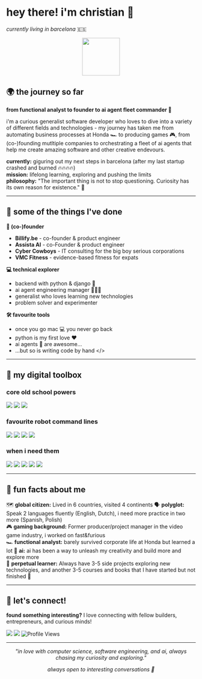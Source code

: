 # hey there! i'm christian 👋
*currently living in barcelona* 🇪🇸

<p align="center">
<img src="https://media.giphy.com/media/M9gbBd9nbDrOTu1Mqx/giphy.gif" width="100"/>
</p>

## 🌍 the journey so far

**from functional analyst to founder to ai agent fleet commander 🫡**

i'm a curious generalist software developer who loves to dive into a variety of different fields and technologies - my journey has taken me from automating business processes at Honda 🏎️ to producing games 🎮, from (co-)founding mutltiple companies to orchestrating a fleet of ai agents that help me create amazing software and other creative endevours. 

**currently:** giguring out my next steps in barcelona (after my last startup crashed and burned 🔥🔥🔥🔥)  
**mission:** lifelong learning, exploring and pushing the limits  
**philosophy:** "The important thing is not to stop questioning. Curiosity has its own reason for existence." 🧠

---

## 🚀 some of the things I've done 

**🏢 (co-)founder**
- **Billify.be** - co-founder & product engineer
- **Assista AI** - co-Founder & product engineer
- **Cyber Cowboys** - IT consulting for the big boy serious corporations
- **VMC Fitness** - evidence-based fitness for expats

**💻 technical explorer**
- backend with python & django 🐍
- ai agent engineering manager 👨🏻‍💼
- generalist who loves learning new technologies
- problem solver and experimenter

**🛠️ favourite tools**
- once you go mac 💻 you never go back 
- python is my first love ❤️
- ai agents 🤖 are awesome...
- ...but so is writing code by hand </>
---

## 🔧 my digital toolbox

### **core old school powers**
<p>
<img src="https://img.shields.io/static/v1?logo=python&label&color=4B8BBE&message=Python&logoColor=white&logoWidth=20">
<img src="https://img.shields.io/static/v1?logo=django&label&color=092e20&message=Django&logoColor=white&logoWidth=20">
<img src="https://img.shields.io/static/v1?logo=postgresql&label&color=4169E1&message=PostgreSQL&logoColor=white&logoWidth=20">
</p>

### **favourite robot command lines**
<p>
<img src="https://img.shields.io/static/v1?logo=cursor&label&color=2D2D2D&message=Cursor&logoColor=white&logoWidth=20">
<img src="https://img.shields.io/static/v1?logo=claude&label&color=F9B233&message=Claude%20Code&logoColor=white&logoWidth=20">
<img src="https://img.shields.io/badge/Claude-D97757?logo=claude&logoColor=fff&message=Claude&logoColor=white&logoWidth=20">
<img src="https://img.shields.io/badge/ChatGPT-74aa9c?logo=openai&logoColor=white&message=GPT-o3&logoColor=white&logoWidth=20"
</p>

### **when i need them**
<p>
<img src="https://img.shields.io/static/v1?logo=typescript&label&color=3178C6&message=TypeScript&logoColor=white&logoWidth=20">
<img src="https://img.shields.io/static/v1?logo=react&label&color=61DAFB&message=React&logoColor=white&logoWidth=20">
<img src="https://img.shields.io/static/v1?logo=fastapi&label&color=009688&message=FastAPI&logoColor=white&logoWidth=20">
<img src="https://img.shields.io/static/v1?logo=flask&label&color=000000&message=Flask&logoColor=white&logoWidth=20">
<img src="https://img.shields.io/static/v1?logo=microsoft-sql-server&label&color=CC2927&message=SQL%20Server&logoColor=white&logoWidth=20">
</p>

---

## 🌟 fun facts about me

🗺️ **global citizen:** Lived in 6 countries, visited 4 continents
🗣️ **polyglot:** Speak 2 languages fluently (English, Dutch), i need more practice in two more (Spanish, Polish)  
🎮 **gaming background:** Former producer/project manager in the video game industry, i worked on fast&furious  
🏎️ **functional analyst:** barely survived corporate life at Honda but learned a lot 
🤖 **ai:** ai has been a way to unleash my creativity and build more and explore more  
🔬 **perpetual learner:** Always have 3-5 side projects exploring new technologies, and another 3-5 courses and books that I have started but not finished 🫣

---

## 🤝 let's connect!

**found something interesting?** I love connecting with fellow builders, entrepreneurs, and curious minds!

[<img src="https://img.shields.io/static/v1?logo=gmail&label&color=EA4335&message=otta.ladybug808&logoColor=white&logoWidth=20">](mailto:otta.ladybug808@passmail.net)
[<img src="https://img.shields.io/static/v1?logo=linkedin&label&color=0A66C2&message=christianvuye&logoColor=white&logoWidth=20">](https://www.linkedin.com/in/christianvuye/)
<img src="https://komarev.com/ghpvc/?username=christianvuye&style=flat-square&color=blue" alt="Profile Views"/>

---

<p align="center">
<em>"in love with computer science, software engineering, and ai, always chasing my curiosity and exploring."</em>
</p>

<p align="center">
<em>always open to interesting conversations 💬</em>
</p>
